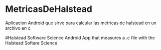# MetricasDeHalstead
Aplicacion Android que sirve para calcular las metricas de halstead en un archivo en c

#Halstead Software Science
Android App that measures a .c file with the Halstead Softare Science

